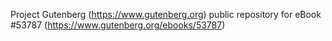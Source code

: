 Project Gutenberg (https://www.gutenberg.org) public repository for
eBook #53787 (https://www.gutenberg.org/ebooks/53787)
